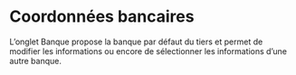 # Coordonnées bancaires

L’onglet Banque propose la banque par défaut du tiers et permet de modifier 
 les informations ou encore de sélectionner les informations d’une autre 
 banque.


